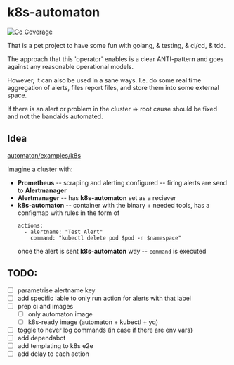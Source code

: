 # k8s-automaton

[![Go Coverage](https://github.com/Evedel/automaton/wiki/coverage.svg)](https://raw.githack.com/wiki/Evedel/automaton/coverage.html)

That is a pet project to have some fun with golang, & testing, & ci/cd, & tdd.

The approach that this 'operator' enables is a clear ANTI-pattern and goes against any reasonable operational models.

However, it can also be used in a sane ways. I.e. do some real time aggregation of alerts, files report files, and store them into some external space. 

If there is an alert or problem in the cluster => root cause should be fixed and not the bandaids automated.

## Idea
[automaton/examples/k8s](https://github.com/Evedel/automaton/tree/main/examples/k8s)

Imagine a cluster with:
 - **Prometheus** -- scraping and alerting configured -- firing alerts are send to **Alertmanager**
 - **Alertmanager** -- has **k8s-automaton** set as a reciever
 - **k8s-automaton** -- container with the binary + needed tools, has a configmap with rules in the form of
    ```
    actions:
      - alertname: "Test Alert"
        command: "kubectl delete pod $pod -n $namespace"
    ```
    once the alert is sent **k8s-automaton** way -- `command` is executed

## TODO:
- [ ] parametrise alertname key
- [ ] add specific lable to only run action for alerts with that label
- [ ] prep ci and images
    - [ ] only automaton image
    - [ ] k8s-ready image (automaton + kubectl + yq)
- [ ] toggle to never log commands (in case if there are env vars)
- [ ] add dependabot
- [ ] add templating to k8s e2e
- [ ] add delay to each action
